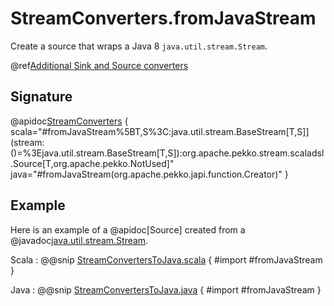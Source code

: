 # StreamConverters.fromJavaStream

Create a source that wraps a Java 8 `java.util.stream.Stream`.

@ref[Additional Sink and Source converters](../index.md#additional-sink-and-source-converters)

## Signature

@apidoc[StreamConverters](StreamConverters$) { scala="#fromJavaStream%5BT,S%3C:java.util.stream.BaseStream[T,S]](stream:()=%3Ejava.util.stream.BaseStream[T,S]):org.apache.pekko.stream.scaladsl.Source[T,org.apache.pekko.NotUsed]" java="#fromJavaStream(org.apache.pekko.japi.function.Creator)" }

## Example

Here is an example of a @apidoc[Source] created from a @javadoc[java.util.stream.Stream](java.util.stream.Stream).

Scala
:   @@snip [StreamConvertersToJava.scala](/akka-docs/src/test/scala/docs/stream/operators/converters/StreamConvertersToJava.scala) { #import #fromJavaStream }

Java
:   @@snip [StreamConvertersToJava.java](/akka-docs/src/test/java/jdocs/stream/operators/converters/StreamConvertersToJava.java) { #import #fromJavaStream }
